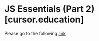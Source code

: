 # JS Essentials (Part 2) [cursor.education]
Please go to the following [link](https://helengladun.github.io/cursor/js-functions/)
